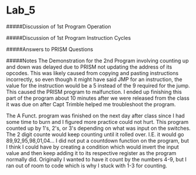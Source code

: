Lab_5
=====
#####Discussion of 1st Program Operation


#####Discussion of 1st Program Instruction Cycles

#####Answers to PRISM Questions

#####Notes
The Demonstration for the 2nd Program involving counting up and down was delayed due to PRISM not updating the address of its opcodes. 
This was likely caused from copying and pasting instructions incorrectly, so even though it might have said JMP for an
instruction, the value for the instruction would be a 5 instead of the 9 required for the jump. This caused the PRISM program
to malfunction. I ended up finishing this part of the program about 10 minutes after we were released from the class it was
due on after Capt Trimble helped me troubleshoot the program.

The A Funct. program was finished on the next day after class since I had some time to burn and I figured more practice 
could not hurt. This program counted up by 1's, 2's, or 3's depending on what was input on the switches. The 2 digit
counte would keep counting until it rolled over. I.E. it would go 89,92,95,98,01,04... I did not put a countdown function
on the program, but I think I could have by creating a condition which would invert the input value and then keep adding it
to its respective register as the program normally did. Originally I wanted to have it count by the numbers 4-9, but I ran
out of room to code which is why I stuck with 1-3 for counting.
